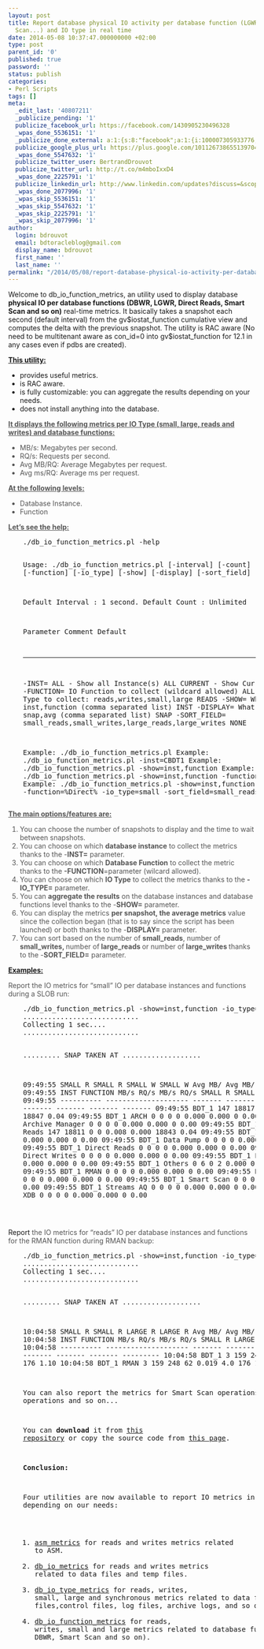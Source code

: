 ```yaml
---
layout: post
title: Report database physical IO activity per database function (LGWR, DBWR, Smart
  Scan...) and IO type in real time
date: 2014-05-08 10:37:47.000000000 +02:00
type: post
parent_id: '0'
published: true
password: ''
status: publish
categories:
- Perl Scripts
tags: []
meta:
  _edit_last: '40807211'
  _publicize_pending: '1'
  publicize_facebook_url: https://facebook.com/1430905230496328
  _wpas_done_5536151: '1'
  _publicize_done_external: a:1:{s:8:"facebook";a:1:{i:100007305933776;b:1;}}
  publicize_google_plus_url: https://plus.google.com/101126738655139704850/posts/i26iAXwcZ5b
  _wpas_done_5547632: '1'
  publicize_twitter_user: BertrandDrouvot
  publicize_twitter_url: http://t.co/m4mboIxxD4
  _wpas_done_2225791: '1'
  publicize_linkedin_url: http://www.linkedin.com/updates?discuss=&scope=16310177&stype=M&topic=5870104077425213440&type=U&a=oiHP
  _wpas_done_2077996: '1'
  _wpas_skip_5536151: '1'
  _wpas_skip_5547632: '1'
  _wpas_skip_2225791: '1'
  _wpas_skip_2077996: '1'
author:
  login: bdrouvot
  email: bdtoracleblog@gmail.com
  display_name: bdrouvot
  first_name: ''
  last_name: ''
permalink: "/2014/05/08/report-database-physical-io-activity-per-database-function-lgwr-dbwr-smart-scan-and-io-type-in-real-time/"
---
```

<p>Welcome to db_io_function_<span class="skimlinks-unlinked">metrics, an utility used to display database <strong>physical IO per database functions (DBWR, LGWR, Direct Reads, Smart Scan and so on)</strong> real-time metrics. It basically takes a snapshot each second (default interval) from the gv$iostat_function cumulative view and computes the delta with the previous snapshot. The utility is RAC aware (No need to be multitenant aware as con_id=0 into gv$iostat_function for 12.1 in any cases even if pdbs are created).</span></p>
<p><span style="text-decoration:underline;"><strong>This utility:</strong></span></p>
<ul>
<li>provides useful metrics.</li>
<li>is RAC aware.</li>
<li>is fully customizable: you can aggregate the results depending on your needs.</li>
<li>does not install anything into the database.</li>
</ul>
<p style="color:#555555;"><span style="text-decoration:underline;"><strong>It displays the following metrics per IO Type (small, large, reads and writes) and database functions:</strong></span></p>
<ul>
<li style="color:#555555;">MB/s: Megabytes per second.</li>
<li style="color:#555555;">RQ/s: Requests per second.</li>
<li style="color:#555555;">Avg MB/RQ: Average Megabytes per request.</li>
<li style="color:#555555;">Avg ms/RQ: Average ms per request.</li>
</ul>
<p style="color:#555555;"><span style="text-decoration:underline;"><strong>At the following levels:</strong></span></p>
<ul style="color:#555555;">
<li>Database Instance.</li>
<li>Function</li>
</ul>
<p><span style="text-decoration:underline;"><strong style="color:#555555;text-decoration:underline;">Let’s see the help:</strong></span></p>
<pre style="padding-left:30px;">./db_io_function_metrics.pl -help

Usage: ./db_io_function_metrics.pl [-interval] [-count] [-inst] [-function] [-io_type] [-show] [-display] [-sort_field] [-help]

 Default Interval : 1 second.
 Default Count    : Unlimited

  Parameter         Comment                                                                     Default
  ---------         -------                                                                     -------
  -INST=            ALL - Show all Instance(s)                                                  ALL
                    CURRENT - Show Current Instance
  -FUNCTION=        IO Function to collect (wildcard allowed)                                   ALL
  -IO_TYPE=         IO Type to collect: reads,writes,small,large                                READS
  -SHOW=            What to show: inst,function (comma separated list)                          INST
  -DISPLAY=         What to display: snap,avg (comma separated list)                            SNAP
  -SORT_FIELD=      small_reads,small_writes,large_reads,large_writes                           NONE

Example: ./db_io_function_metrics.pl
Example: ./db_io_function_metrics.pl  -inst=CBDT1
Example: ./db_io_function_metrics.pl  -show=inst,function
Example: ./db_io_function_metrics.pl  -show=inst,function -function=%Direct%
Example: ./db_io_function_metrics.pl  -show=inst,function -function=%Direct% -io_type=small -sort_field=small_reads
</pre>
<p style="color:#555555;"><span style="text-decoration:underline;"><strong>The main options/features are:</strong></span></p>
<ol style="color:#555555;">
<li>You can choose the number of snapshots to display and the time to wait between snapshots.</li>
<li>You can choose on which <strong>database instance</strong> to collect the metrics thanks to the -<strong>INST=</strong> parameter.</li>
<li>You can choose on which <strong>Database Function</strong> to collect the metric thanks to the <strong>-FUNCTION</strong>=parameter (wilcard allowed).</li>
<li>You can choose on which <strong>IO Type</strong> to collect the metrics thanks to the <strong>-IO_TYPE=</strong> parameter.</li>
<li>You can <strong>aggregate the results</strong> on the database instances and database functions level thanks to the -<strong>SHOW=</strong> parameter.</li>
<li>You can display the metrics <strong>per snapshot, the average metrics</strong> value since the collection began (that is to say since the script has been launched) or both thanks to the -<strong>DISPLAY=</strong> parameter.</li>
<li>You can sort based on the number of <strong>small_reads</strong>, number of <strong>small_writes, </strong>number of<strong> large_reads </strong>or number of<strong> large_writes </strong>thanks to the -<strong>SORT_FIELD=</strong> parameter.</li>
</ol>
<p><span style="text-decoration:underline;"><strong>Examples:</strong></span></p>
<p><span style="color:#555555;">Report the IO metrics for “small” IO per database instances and functions during a SLOB run:<br />
</span></p>
<pre style="padding-left:30px;">./db_io_function_metrics.pl -show=inst,function -io_type=small
............................
Collecting 1 sec....
............................

......... SNAP TAKEN AT ...................

09:49:55                                       SMALL R   SMALL R   SMALL W   SMALL W   Avg MB/   Avg MB/   R+W       Avg ms/
09:49:55   INST         FUNCTION               MB/s      RQ/s      MB/s      RQ/s      SMALL R   SMALL W   IO/s      R+W IO
09:49:55   ----------   --------------------   -------   -------   -------   -------   -------   -------   -------   -------
09:49:55   BDT_1                               147       18817     0         2         0.008     0.000     18847     0.04
09:49:55   BDT_1        ARCH                   0         0         0         0         0.000     0.000     0         0.00
09:49:55   BDT_1        Archive Manager        0         0         0         0         0.000     0.000     0         0.00
09:49:55   BDT_1        Buffer Cache Reads     147       18811     0         0         0.008     0.000     18843     0.04
09:49:55   BDT_1        DBWR                   0         0         0         0         0.000     0.000     0         0.00
09:49:55   BDT_1        Data Pump              0         0         0         0         0.000     0.000     0         0.00
09:49:55   BDT_1        Direct Reads           0         0         0         0         0.000     0.000     0         0.00
09:49:55   BDT_1        Direct Writes          0         0         0         0         0.000     0.000     0         0.00
09:49:55   BDT_1        LGWR                   0         0         0         0         0.000     0.000     0         0.00
09:49:55   BDT_1        Others                 0         6         0         2         0.000     0.000     4         0.25
09:49:55   BDT_1        RMAN                   0         0         0         0         0.000     0.000     0         0.00
09:49:55   BDT_1        Recovery               0         0         0         0         0.000     0.000     0         0.00
09:49:55   BDT_1        Smart Scan             0         0         0         0         0.000     0.000     0         0.00
09:49:55   BDT_1        Streams AQ             0         0         0         0         0.000     0.000     0         0.00
09:49:55   BDT_1        XDB                    0         0         0         0         0.000     0.000     0         0.00
</pre>
<p>&nbsp;</p>
<p>Report <span style="color:#555555;">the IO metrics for “reads” IO per database instances and functions for the RMAN function during RMAN backup:</span></p>
<pre style="padding-left:30px;">./db_io_function_metrics.pl -show=inst,function -io_type=reads -function=RMAN
............................
Collecting 1 sec....
............................

......... SNAP TAKEN AT ...................

10:04:58                                       SMALL R   SMALL R   LARGE R   LARGE R   Avg MB/   Avg MB/   R+W       Avg ms/
10:04:58   INST         FUNCTION               MB/s      RQ/s      MB/s      RQ/s      SMALL R   LARGE R   IO/s      R+W IO
10:04:58   ----------   --------------------   -------   -------   -------   -------   -------   -------   -------   ---------
10:04:58 BDT\_1 3 159 248 62 0.019 4.0 176 1.10 10:04:58 BDT\_1 RMAN 3 159 248 62 0.019 4.0 176 1.10

You can also report the metrics for Smart Scan operations, Data Pump operations and so on...

You can **download** it from [this repository](https://docs.google.com/folderview?id=0B7Jf_4JdsptpRHdyOWk1VTdUdEU) or copy the source code from [this page](http://bdrouvot.wordpress.com/db_io_function_metrics_source/ "db\_io\_function\_metrics\_source").

**Conclusion:**

Four utilities are now available to report IO metrics in real time depending on our needs:

1. [asm\_metrics](http://bdrouvot.wordpress.com/asm_metrics_script/ "asm\_metrics") for reads and writes metrics related to ASM.
2. [db\_io\_metrics](http://bdrouvot.wordpress.com/db_io_metrics_script/ "db\_io\_metrics") for reads and writes metrics related to data files and temp files.
3. [db\_io\_type\_metrics](http://bdrouvot.wordpress.com/db_io_type_metrics_script/ "db\_io\_type\_metrics") for reads, writes, small, large and synchronous metrics related to data files, temp files,control files, log files, archive logs, and so on.
4. [db\_io\_function\_metrics](http://bdrouvot.wordpress.com/db_io_function_metrics_script/ "db\_io\_function\_metrics") for reads, writes, small and large metrics related to database functions (LGWR, DBWR, Smart Scan and so on).
